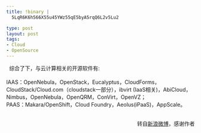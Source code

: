 ```yaml
--- 
title: !binary |
  5LqR6K6h566X55u45YWz55qE5byA5rqQ6L2v5Lu2

type: post
layout: post
tags: 
- Cloud
- OpenSource
---
```

  综合了下，与云计算相关的开源软件有:<br /><br />IAAS：OpenNebula，OpenStack，Eucalyptus，CloudForms，CloudStack/Cloud.com（cloudstack一部分），ibvirt (IaaS相关)，AbiCloud，Nimbus，OpenNebula，OpenQRM，ConVirt，OpenVZ；<br />PAAS：Makara/OpenShift，Cloud Foundry，Aeolus(iPaaS)，AppScale。<br /><br /><div style="text-align: right;">转自<a href="http://qing.weibo.com/1685287705/3356736086827077.html">新浪微博</a>，感谢作者</div>
